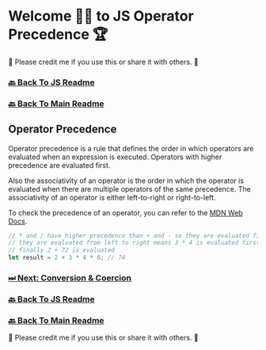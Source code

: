 # Welcome 🙋‍♂️ to JS Operator Precedence 🏆

🙏 Please credit me if you use this or share it with others. 🙏

### [🔙 Back To JS Readme](./js.md)

### [🔙 Back To Main Readme](../../../README.md)

## Operator Precedence

Operator precedence is a rule that defines the order in which operators are evaluated when an expression is executed. Operators with higher precedence are evaluated first.

Also the associativity of an operator is the order in which the operator is evaluated when there are multiple operators of the same precedence. The associativity of an operator is either left-to-right or right-to-left.

To check the precedence of an operator, you can refer to the [MDN Web Docs](https://developer.mozilla.org/en-US/docs/Web/JavaScript/Reference/Operators/Operator_precedence#table).

```javascript
// * and / have higher precedence than + and - so they are evaluated first
// they are evaluated from left to right means 3 * 4 is evaluated first then 12 * 6 is evaluated
// finally 2 + 72 is evaluated
let result = 2 + 3 * 4 * 6; // 74
```

### [ ⏭ Next: Conversion & Coercion](./06_convertion_coersion.md)

### [🔙 Back To JS Readme](./js.md)

### [🔙 Back To Main Readme](../../../README.md)

🙏 Please credit me if you use this or share it with others. 🙏
